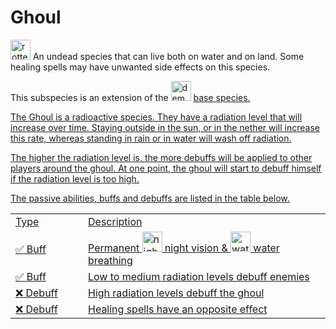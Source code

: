 # Ghoul

<img src="item_rotten_flesh.png" alt="rotten_flesh" width="32" style="inline" title="Rotten Flesh"/> An undead species that can live both on water and on land. Some healing spells may have unwanted side effects on this species.

<tip>This subspecies is an extension of the <img src="item_fire_charge.png" alt="demon_icon" width="32" style="inline" title="Demon Icon"/> <a href="Demon.md"/> base species.</tip>

<chapter title="Key Ability">

The Ghoul is a radioactive species. They have a radiation level that will increase over time. Staying outside in the sun, or in the nether will increase this rate, whereas standing in rain or in water will wash off radiation.

The higher the radiation level is, the more debuffs will be applied to other players around the ghoul. At one point, the ghoul will start to debuff himself if the radiation level is too high.

</chapter>

<chapter title="Passive Abilities">

The passive abilities, buffs and debuffs are listed in the table below.

<table>
    <tr>
        <td width="100">Type</td>
        <td>Description</td>
    </tr>
    <tr>
        <td>✅ Buff</td>
        <td>Permanent <img src="effect_night_vision.png" alt="night_vision_icon" width="32" style="inline" title="Night vision"/> night vision & <img src="effect_water_breathing.png" alt="water_breathing" width="32" style="inline" title="Water Breathing"/> water breathing</td>
    </tr>
    <tr>
        <td>✅ Buff</td>
        <td>Low to medium radiation levels debuff enemies</td>
    </tr>
    <tr>
        <td>❌ Debuff</td>
        <td>High radiation levels debuff the ghoul</td>
    </tr>
    <tr>
        <td>❌ Debuff</td>
        <td>Healing spells have an opposite effect</td>
    </tr>
</table>

</chapter>